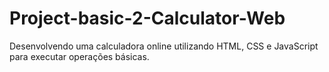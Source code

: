 # Project-basic-2-Calculator-Web
Desenvolvendo uma calculadora online utilizando HTML, CSS e JavaScript para executar operações básicas.
